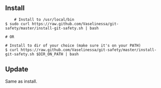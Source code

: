 ## Install ##

		# Install to /usr/local/bin
    $ sudo curl https://raw.github.com/Vaselinessa/git-safety/master/install-git-safety.sh | bash
    
    # OR

    # Install to dir of your choice (make sure it's on your PATH)
    $ curl https://raw.github.com/Vaselinessa/git-safety/master/install-git-safety.sh $DIR_ON_PATH | bash

## Update ##

Same as install.
